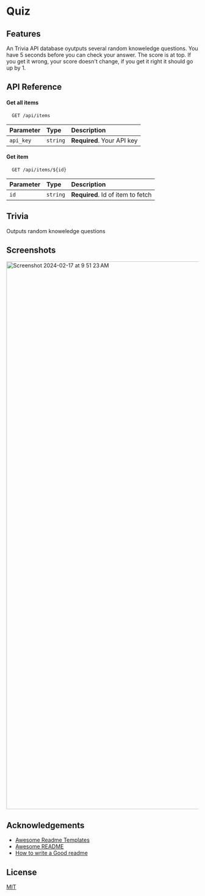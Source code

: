# Quiz


## Features

An Trivia API database oyutputs several random knoweledge questions. You have 5 seconds before you can check your answer.
The score is at top. If you get it wrong, your score doesn't change, if you get it right it should go up by 1.


## API Reference

#### Get all items

```http
  GET /api/items
```

| Parameter | Type     | Description                |
| :-------- | :------- | :------------------------- |
| `api_key` | `string` | **Required**. Your API key |

#### Get item

```http
  GET /api/items/${id}
```

| Parameter | Type     | Description                       |
| :-------- | :------- | :-------------------------------- |
| `id`      | `string` | **Required**. Id of item to fetch |

## Trivia

Outputs random knoweledge questions


## Screenshots

<img width="1436" alt="Screenshot 2024-02-17 at 9 51 23 AM" src="https://github.com/BNDNK/Quiz/assets/112815598/e8964fa2-7b36-407b-8155-72ff1fb0305a">


## Acknowledgements

 - [Awesome Readme Templates](https://awesomeopensource.com/project/elangosundar/awesome-README-templates)
 - [Awesome README](https://github.com/matiassingers/awesome-readme)
 - [How to write a Good readme](https://bulldogjob.com/news/449-how-to-write-a-good-readme-for-your-github-project)



## License

[MIT](https://choosealicense.com/licenses/mit/)

